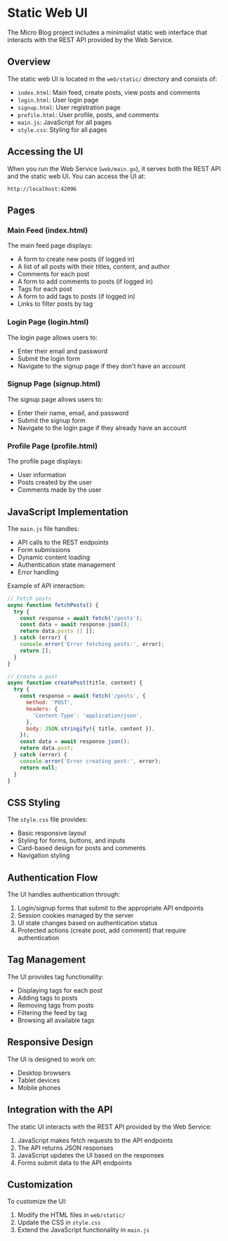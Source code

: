 # Static Web UI

The Micro Blog project includes a minimalist static web interface that interacts with the REST API provided by the Web Service.

## Overview

The static web UI is located in the `web/static/` directory and consists of:

- `index.html`: Main feed, create posts, view posts and comments
- `login.html`: User login page
- `signup.html`: User registration page
- `profile.html`: User profile, posts, and comments
- `main.js`: JavaScript for all pages
- `style.css`: Styling for all pages

## Accessing the UI

When you run the Web Service (`web/main.go`), it serves both the REST API and the static web UI. You can access the UI at:

```
http://localhost:42096
```

## Pages

### Main Feed (index.html)

The main feed page displays:

- A form to create new posts (if logged in)
- A list of all posts with their titles, content, and author
- Comments for each post
- A form to add comments to posts (if logged in)
- Tags for each post
- A form to add tags to posts (if logged in)
- Links to filter posts by tag

### Login Page (login.html)

The login page allows users to:

- Enter their email and password
- Submit the login form
- Navigate to the signup page if they don't have an account

### Signup Page (signup.html)

The signup page allows users to:

- Enter their name, email, and password
- Submit the signup form
- Navigate to the login page if they already have an account

### Profile Page (profile.html)

The profile page displays:

- User information
- Posts created by the user
- Comments made by the user

## JavaScript Implementation

The `main.js` file handles:

- API calls to the REST endpoints
- Form submissions
- Dynamic content loading
- Authentication state management
- Error handling

Example of API interaction:

```javascript
// Fetch posts
async function fetchPosts() {
  try {
    const response = await fetch('/posts');
    const data = await response.json();
    return data.posts || [];
  } catch (error) {
    console.error('Error fetching posts:', error);
    return [];
  }
}

// Create a post
async function createPost(title, content) {
  try {
    const response = await fetch('/posts', {
      method: 'POST',
      headers: {
        'Content-Type': 'application/json',
      },
      body: JSON.stringify({ title, content }),
    });
    const data = await response.json();
    return data.post;
  } catch (error) {
    console.error('Error creating post:', error);
    return null;
  }
}
```

## CSS Styling

The `style.css` file provides:

- Basic responsive layout
- Styling for forms, buttons, and inputs
- Card-based design for posts and comments
- Navigation styling

## Authentication Flow

The UI handles authentication through:

1. Login/signup forms that submit to the appropriate API endpoints
2. Session cookies managed by the server
3. UI state changes based on authentication status
4. Protected actions (create post, add comment) that require authentication

## Tag Management

The UI provides tag functionality:

- Displaying tags for each post
- Adding tags to posts
- Removing tags from posts
- Filtering the feed by tag
- Browsing all available tags

## Responsive Design

The UI is designed to work on:

- Desktop browsers
- Tablet devices
- Mobile phones

## Integration with the API

The static UI interacts with the REST API provided by the Web Service:

1. JavaScript makes fetch requests to the API endpoints
2. The API returns JSON responses
3. JavaScript updates the UI based on the responses
4. Forms submit data to the API endpoints

## Customization

To customize the UI:

1. Modify the HTML files in `web/static/`
2. Update the CSS in `style.css`
3. Extend the JavaScript functionality in `main.js`
